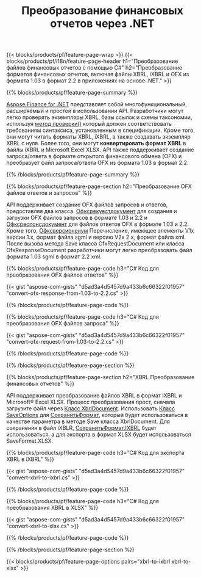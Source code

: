 ﻿---
title: Преобразование финансовых отчетов через .NET
url: /ru/net/conversion/
description:  Код C# для преобразования финансовых отчетов в форматы файлов XBRL, iXBRL и OFX с помощью библиотеки .NET.
---
{{< blocks/products/pf/feature-page-wrap >}}
{{< blocks/products/pf/i18n/feature-page-header h1="Преобразование файлов финансовых отчетов с помощью C#" h2="Преобразование форматов финансовых отчетов, включая файлы XBRL, iXBRL и OFX из формата 1.03 в формат 2.2 в приложениях на основе .NET." >}}

{{% blocks/products/pf/feature-page-summary %}}

[Aspose.Finance for .NET](https://products.aspose.com/finance/net/) представляет собой многофункциональный, расширяемый и простой в использовании API. Разработчики могут легко проверять экземпляры XBRL, базы ссылок и схемы таксономии, используя [метод проверки()](https://apireference.aspose.com/finance/net/aspose.finance.xbrl/xbrlinstance/methods/validate) который должен соответствовать требованиям синтаксиса, установленным в спецификации. Кроме того, они могут читать форматы XBRL, iXBRL, а также создавать экземпляр XBRL с нуля. Более того, они могут **конвертировать формат XBRL** в файлы iXBRL и Microsoft Excel XLSX. API также поддерживает создание запроса/ответа в формате открытого финансового обмена (OFX) и преобразует файл запроса/ответа OFX из формата 1.03 в формат 2.2.

{{% /blocks/products/pf/feature-page-summary %}}

{{% blocks/products/pf/feature-page-section h2="Преобразование OFX файлов ответов и запросов" %}}

API поддерживает создание OFX файлов запросов и ответов, предоставляя два класса. [Офксрекуестдокумент](https://apireference.aspose.com/finance/net/aspose.finance.ofx/ofxrequestdocument) для создания и загрузки OFX файлов запросов в формате 1.03 и 2.2 и [Офксреспонсдокумент](https://apireference.aspose.com/finance/net/aspose.finance.ofx/ofxresponsedocument) для файлов ответов OFX в формате 1.03 и 2.2. Кроме того, [Офксверсионенум](https://apireference.aspose.com/finance/net/aspose.finance.ofx/ofxversionenum) Перечисление, имеющее элементы V1x версии 1.x, формат файла sgml и версию V2x 2.x, формат файла xml. После вызова метода Save класса OfxRequestDocument или класса OfxResponseDocument разработчики могут легко преобразовать файл формата 1.03 sgml в формат 2.2 xml.


{{% blocks/products/pf/feature-page-code h3="C# Код для преобразования OFX файлов ответов" %}}

{{< gist "aspose-com-gists" "d5ad3a4d5457d9a433b6c66322f01957" "convert-ofx-response-from-1.03-to-2.2.cs" >}} 

{{% /blocks/products/pf/feature-page-code %}}

{{% blocks/products/pf/feature-page-code h3="C# Код для преобразования OFX файлов запроса" %}}

{{< gist "aspose-com-gists" "d5ad3a4d5457d9a433b6c66322f01957" "convert-ofx-request-from-1.03-to-2.2.cs" >}} 

{{% /blocks/products/pf/feature-page-code %}}

{{% /blocks/products/pf/feature-page-section %}}

{{% blocks/products/pf/feature-page-section h2="XBRL Преобразование финансовых отчетов" %}}

API поддерживает преобразование файлов XBRL в формат iXBRL и Microsoft® Excel XLSX. Процесс преобразования прост, сначала загрузите файл через [Класс XbrlDocument](https://apireference.aspose.com/finance/net/aspose.finance.xbrl/xbrldocument). Использовать [Класс SaveOptions](https://apireference.aspose.com/finance/net/aspose.finance.xbrl/saveoptions) для [СохранитьФормат](https://apireference.aspose.com/finance/net/aspose.finance.xbrl/saveoptions/properties/saveformat), который будет использоваться в качестве параметра в методе Save класса XbrlDocument. Для сохранения в файл iXBLR, [СохранитьФормат.IXBRL](https://apireference.aspose.com/finance/net/aspose.finance.xbrl/saveformat) будет использоваться, а для экспорта в формат XLSX будет использоваться SaveFormat.XLSX.

{{% blocks/products/pf/feature-page-code h3="C# Код для экспорта XBRL в iXBRL" %}}

{{< gist "aspose-com-gists" "d5ad3a4d5457d9a433b6c66322f01957" "convert-xbrl-to-ixbrl.cs" >}} 

{{% /blocks/products/pf/feature-page-code %}}

{{% blocks/products/pf/feature-page-code h3="C# Код для преобразования XBRL в XLSX" %}}

{{< gist "aspose-com-gists" "d5ad3a4d5457d9a433b6c66322f01957" "convert-xbrl-to-xlsx.cs" >}} 

{{% /blocks/products/pf/feature-page-code %}}

{{% /blocks/products/pf/feature-page-section %}}

{{< blocks/products/pf/feature-page-options pairs="xbrl-to-ixbrl xbrl-to-xlsx" >}}